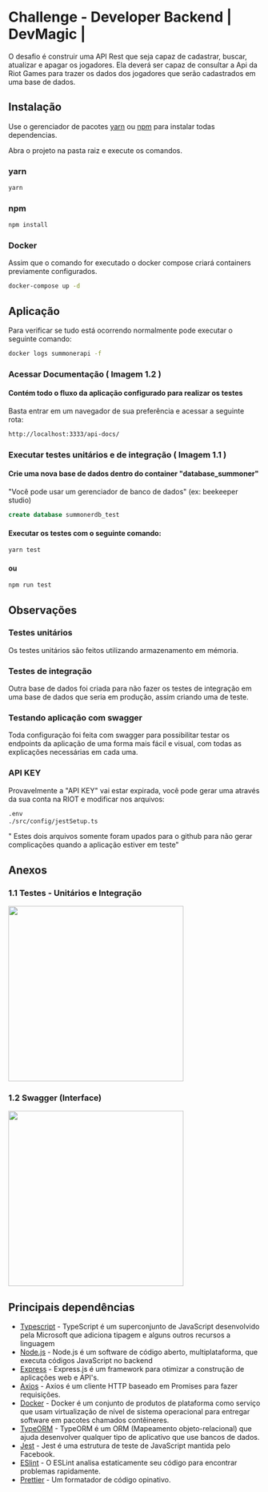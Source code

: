 # Challenge - Developer Backend | DevMagic |

O desafio é construir uma API Rest que seja capaz de cadastrar, buscar, atualizar e apagar os jogadores. 
Ela deverá ser capaz de consultar a Api da Riot Games para trazer os dados dos jogadores que serão cadastrados em uma base de dados.

## Instalação

Use o gerenciador de pacotes [yarn](https://yarnpkg.com/getting-started/install) ou [npm](https://www.npmjs.com/get-npm) para instalar todas dependencias.

Abra o projeto na pasta raiz e execute os comandos.

### yarn

```bash
yarn
```

### npm

```bash
npm install
```

### Docker

Assim que o comando for executado o docker compose criará containers previamente configurados.

```bash
docker-compose up -d

```
## Aplicação

Para verificar se tudo está ocorrendo normalmente pode executar o seguinte comando: 

```bash
docker logs summonerapi -f

```
### Acessar Documentação ( Imagem 1.2 )

#### Contém todo o fluxo da aplicação configurado para realizar os testes

Basta entrar em um navegador de sua preferência e acessar a seguinte rota:

```bash
http://localhost:3333/api-docs/

```
### Executar testes unitários e de integração ( Imagem 1.1 )

#### Crie uma nova base de dados dentro do container "database_summoner"

"Você pode usar um gerenciador de banco de dados" (ex: beekeeper studio)

```sql
create database summonerdb_test

```

#### Executar os testes com o seguinte comando:

```bash
yarn test

```

#### ou

```bash
npm run test

```

## Observações

### Testes unitários

Os testes unitários são feitos utilizando armazenamento em mémoria.

### Testes de integração

Outra base de dados foi criada para não fazer os testes de integração em uma base de dados que seria em produção, assim criando uma de teste.

### Testando aplicação com swagger

Toda configuração foi feita com swagger para possibilitar testar os endpoints da aplicação de uma forma mais fácil e visual, com todas as explicações necessárias em cada uma.

### API KEY

Provavelmente a "API KEY" vai estar expirada, você pode gerar uma através da sua conta na RIOT e modificar nos arquivos:

```bash
.env
./src/config/jestSetup.ts
```

" Estes dois arquivos somente foram upados para o github para não gerar complicações quando a aplicação estiver em teste"

## Anexos

### 1.1 Testes - Unitários e Integração

<img height="350em" src="https://lh5.googleusercontent.com/2h7-9cbnTXkqwBkbdgyzJ9dQY985cmMNLovgiQnSS2Ge9_UiBKSi9WUdZXqL77foyuuBvrtwZqq09HPuP2gu=w1920-h976-rw" />

### 1.2 Swagger (Interface)

<img height="350em" src="https://lh3.googleusercontent.com/PrzOS0lHTAJAS6xpCDOVBLuKE0XVdkPEwt4SC0rAxu7IAgm8imI_3oMBwXKlYF7Yb92mMAV4WtA-KFggInpt=w1920-h976-rw" />

## Principais dependências

- [Typescript](https://www.typescriptlang.org/) - TypeScript é um superconjunto de JavaScript desenvolvido pela Microsoft que adiciona tipagem e alguns outros recursos a linguagem
- [Node.js](https://nodejs.org/en/) - Node.js é um software de código aberto, multiplataforma, que executa códigos JavaScript no backend
- [Express](https://expressjs.com/) - Express.js é um framework para otimizar a construção de aplicações web e API's.
- [Axios](https://github.com/axios/axios) - Axios é um cliente HTTP baseado em Promises para fazer requisições.
- [Docker](https://www.docker.com/) - Docker é um conjunto de produtos de plataforma como serviço que usam virtualização de nível de sistema operacional para entregar software em pacotes chamados contêineres.
- [TypeORM](https://typeorm.io/) - TypeORM é um ORM (Mapeamento objeto-relacional) que ajuda desenvolver qualquer tipo de aplicativo que use bancos de dados.
- [Jest](https://jestjs.io) - Jest é uma estrutura de teste de JavaScript mantida pelo Facebook.
- [ESlint](https://eslint.org/) - O ESLint analisa estaticamente seu código para encontrar problemas rapidamente.
- [Prettier](https://prettier.io/) - Um formatador de código opinativo.






